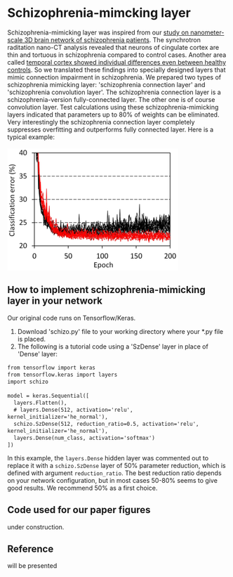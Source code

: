 # Schizophrenia-mimcking layer
Schizophrenia-mimicking layer was inspired from our [study on nanometer-scale 3D brain network of schizophrenia patients](https://www.nature.com/articles/s41398-019-0427-4). The synchrotron raditation nano-CT analysis revealed that neurons of cingulate cortex are thin and tortuous in schizophrenia compared to control cases. Another area called [temporal cortex showed individual differences even between healthy controls](https://arxiv.org/abs/2007.00212). So we translated these findings into specially designed layers that mimic connection impairment in schizophrenia. We prepared two types of schizophrenia mimicking layer: 'schizophrenia connection layer' and 'schizophrenia convolution layer'. The schizophrenia connection layer is a schizophrenia-version fully-connected layer. The other one is of course convolution layer. Test calculations using these schizophrenia-mimicking layers indicated that parameters up to 80% of weights can be eliminated. Very interestingly the schizophrenia connection layer completely suppresses overfitting and outperforms fully connected layer. Here is a typical example: <BR><BR>
![training example](pics/CIFAR_CNN_ConcurrTraj200913.png)

## How to implement schizophrenia-mimicking layer in your network
Our original code runs on Tensorflow/Keras. 
1. Download 'schizo.py' file to your working directory where your *.py file is placed. 
2. The following is a tutorial code using a 'SzDense' layer in place of 'Dense' layer: 
```
from tensorflow import keras
from tensorflow.keras import layers
import schizo

model = keras.Sequential([
  layers.Flatten(),
  # layers.Dense(512, activation='relu', kernel_initializer='he_normal'),
  schizo.SzDense(512, reduction_ratio=0.5, activation='relu', kernel_initializer='he_normal'),
  layers.Dense(num_class, activation='softmax')
])
```
In this example, the `layers.Dense` hidden layer was commented out to replace it with a `schizo.SzDense` layer of 50% parameter reduction, which is defined with argument `reduction_ratio`. The best reduction ratio depends on your network configuration, but in most cases 50-80% seems to give good results. We recommend 50% as a first choice. 

## Code used for our paper figures
under construction.

## Reference
will be presented
